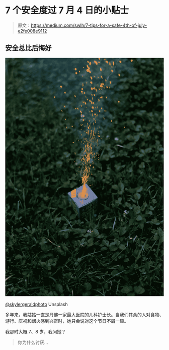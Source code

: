 # 7 个安全度过 7 月 4 日的小贴士

> 原文：<https://medium.com/swlh/7-tips-for-a-safe-4th-of-july-e2fe008e9112>

## 安全总比后悔好

![](img/2828ad815db09803e9490acfa639b954.png)

[@skylergeraldphoto](https://unsplash.com/@skylergeraldphoto) Unsplash

多年来，我姑姑一直是丹佛一家最大医院的儿科护士长。当我们其余的人对食物、游行、庆祝和烟火感到兴奋时，她只会说对这个节日不屑一顾。

我那时大概 7、8 岁，我问她？

> 你为什么讨厌…